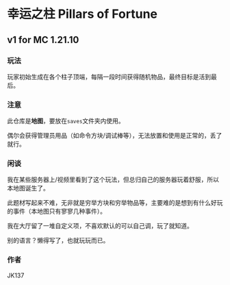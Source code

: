 # 幸运之柱 Pillars of Fortune
## v1 for MC 1.21.10
### 玩法
玩家初始生成在各个柱子顶端，每隔一段时间获得随机物品，最终目标是活到最后。
### 注意
此仓库是**地图**，要放在`saves`文件夹内使用。

偶尔会获得管理员用品（如命令方块/调试棒等），无法放置和使用是正常的，丢了就行。
### 闲谈
我在某些服务器上/视频里看到了这个玩法，但总归自己的服务器玩着舒服，所以本地图诞生了。

此题材写起来不难，无非就是穷举方块和穷举物品等，主要难的是想到有什么好玩的事件（本地图只有寥寥几种事件）。

我在大厅留了一堆自定义项，不喜欢默认的可以自己调，玩了就知道。

别的语言？懒得写了，也就玩玩而已。
### 作者
JK137
